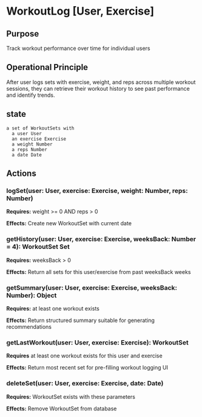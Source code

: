 # WorkoutLog [User, Exercise]

## Purpose
Track workout performance over time for individual users

## Operational Principle
After user logs sets with exercise, weight, and reps across multiple workout sessions, they can retrieve their workout history to see past performance and identify trends.

## state
    a set of WorkoutSets with
      a user User
      an exercise Exercise
      a weight Number
      a reps Number
      a date Date


## Actions

### logSet(user: User, exercise: Exercise, weight: Number, reps: Number)

**Requires:** weight >= 0 AND reps > 0

**Effects:** Create new WorkoutSet with current date

### getHistory(user: User, exercise: Exercise, weeksBack: Number = 4): WorkoutSet Set

**Requires:** weeksBack > 0

**Effects:** Return all sets for this user/exercise from past weeksBack weeks

### getSummary(user: User, exercise: Exercise, weeksBack: Number): Object

**Requires:** at least one workout exists

**Effects:** Return structured summary suitable for generating recommendations

### getLastWorkout(user: User, exercise: Exercise): WorkoutSet 

**Requires** at least one workout exists for this user and exercise

**Effects:** Return most recent set for pre-filling workout logging UI

### deleteSet(user: User, exercise: Exercise, date: Date)
**Requires:** WorkoutSet exists with these parameters

**Effects:** Remove WorkoutSet from database